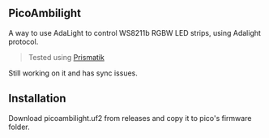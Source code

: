 ## PicoAmbilight 

A way to use AdaLight to control WS8211b RGBW LED strips, using Adalight protocol.

> Tested using [Prismatik](https://github.com/psieg/Lightpack)

Still working on it and has sync issues.

## Installation

Download picoambilight.uf2 from releases and copy it to pico's firmware folder.
